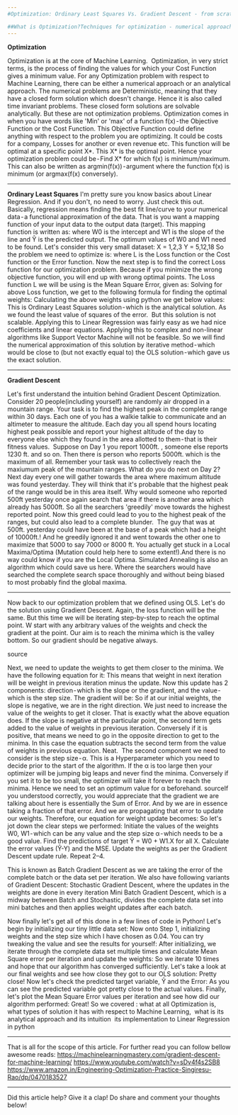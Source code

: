 ```yaml
---
#Optimization: Ordinary Least Squares Vs. Gradient Descent - from scratch

##What is Optimization?Techniques for optimization - numerical approach and iterative approach, and finally implementation in Python.
---
```


**Optimization**

Optimization is at the core of Machine Learning. 
Optimization, in very strict terms, is the process of finding the values for which your Cost Function gives a minimum value. For any Optimization problem with respect to Machine Learning, there can be either a numerical approach or an analytical approach. The numerical problems are Deterministic, meaning that they have a closed form solution which doesn't change. Hence it is also called time invariant problems. These closed form solutions are  solvable analytically. But these are not optimization problems.
Optimization comes in when you have words like 'Min' or 'max' of a function f(x) - the Objective Function or the Cost Function. This Objective Function could define anything with respect to the problem you are optimizing. It could be costs for a company, Losses for another or even revenue etc.
This function will be optimal at a specific point X*. This X* is the optimal point. Hence your optimization problem could be - Find X* for which f(x) is minimum/maximum. This can also be written as argmin(f(x)) - argument where the function f(x) is minimum (or argmax(f(x) conversely).


-----------------------------------------------------------------

**Ordinary Least Squares**
I'm pretty sure you know basics about Linear Regression. And if you don't, no need to worry. Just check this out. Basically, regression means finding the best fit line/curve to your numerical data - a functional approximation of the data. That is you want a mapping function of your input data to the output data (target). This mapping function is written as:
where W0 is the intercept and W1 is the slope of the line and Ŷ is the predicted output. The optimum values of W0 and W1 need to be found. Let's consider this very small dataset:
X = 1,2,3
Y = 5,12,18
So the problem we need to optimize is:
where L is the Loss function or the Cost function or the Error function. Now the next step is to find the correct Loss function for our optimization problem. Because if you minimize the wrong objective function, you will end up with wrong optimal points. The Loss function L we will be using is the Mean Square Error, given as:
Solving for above Loss function, we get to the following formula for finding the optimal weights:
Calculating the above weights using python we get below values:
This is Ordinary Least Squares solution - which is the analytical solution. As we found the least value of squares of the error. 
But this solution is not scalable. Applying this to Linear Regression was fairly easy as we had nice coefficients and linear equations. Applying this to complex and non-linear algorithms like Support Vector Machine will not be feasible. So we will find the numerical approximation of this solution by iterative method - which would be close to (but not exactly equal to) the OLS solution - which gave us the exact solution.


-------------------------------------------------------------------------------

**Gradient Descent**

Let's first understand the intuition behind Gradient Descent Optimization. Consider 20 people(including yourself) are randomly air dropped in a mountain range. Your task is to find the highest peak in the complete range within 30 days. Each one of you has a walkie talkie to communicate and an altimeter to measure the altitude. Each day you all spend hours locating highest peak possible and report your highest altitude of the day to everyone else which they found in the area allotted to them - that is their fitness values. 
Suppose on Day 1 you report 1000ft. , someone else reports 1230 ft. and so on. Then there is person who reports 5000ft. which is the maximum of all. Remember your task was to collectively reach the maxiumum peak of the mountain ranges. What do you do next on Day 2?Next day every one will gather towards the area where maximum altitude was found yesterday. They will think that it's probable that the highest peak of the range would be in this area itself. Why would someone who reported 500ft yesterday once again search that area if there is another area which already has 5000ft. So all the searchers 'greedily' move towards the highest reported point. Now this greed could lead to you to the highest peak of the ranges, but could also lead to a complete blunder. 
The guy that was at 500ft. yesterday could have been at the base of a peak which had a height of 10000ft.! And he greedily ignored it and went towards the other one to maximize that 5000 to say 7000 or 8000 ft. You actually get stuck in a Local Maxima/Optima (Mutation could help here to some extent!).And there is no way could know if you are the Local Optima.
Simulated Annealing is also an algorithm which could save us here. Where the searchers would have searched the complete search space thoroughly and without being biased to most probably find the global maxima.


---

Now back to our optimization problem that we defined using OLS. Let's do the solution using Gradient Descent. Again, the loss function will be the same. But this time we will be iterating step-by-step to reach the optimal point. W start with any arbitrary values of the weights and check the gradient at the point. Our aim is to reach the minima which is the valley bottom. So our gradient should be negative always.

source

Next, we need to update the weights to get them closer to the minima. We have the following equation for it:
This means that weight in next iteration will be weight in previous iteration minus the update. Now this update has 2 components: direction - which is the slope or the gradient, and the value - which is the step size. The gradient will be:
So if at our initial weights, the slope is negative, we are in the right direction. We just need to increase the value of the weights to get it closer. That is exactly what the above equation does. If the slope is negative at the particular point, the second term gets added to the value of weights in previous iteration. Conversely if it is positive, that means we need to go in the opposite direction to get to the minima. In this case the equation subtracts the second term from the value of weights in previous equation. Neat. 
The second component we need to consider is the step size - α. This is a Hyperparameter which you need to decide prior to the start of the algorithm. If the α is too large then your optimizer will be jumping big leaps and never find the minima. Conversely if you set it to be too small, the optimizer will take it forever to reach the minima. Hence we need to set an optimum value for α beforehand.
sourceIf you understood correctly, you would appreciate that the gradient we are talking about here is essentially the Sum of Error. And by we are in essence taking a fraction of that error. And we are propagating that error to update our weights.
Therefore, our equation for weight update becomes:
So let's jot down the clear steps we performed:
Initiate the values of the weights W0, W1 - which can be any value and the step size α - which needs to be a good value.
Find the predictions of target Ŷ = W0 + W1.X for all X.
Calculate the error values (Ŷ-Y) and the MSE.
Update the weights as per the Gradient Descent update rule.
Repeat 2–4.

This is known as Batch Gradient Descent as we are taking the error of the complete batch or the data set per iteration. We also have following variants of Gradient Descent:
Stochastic Gradient Descent, where the updates in the weights are done in every iteration
Mini Batch Gradient Descent, which is a midway between Batch and Stochastic, divides the complete data set into mini batches and then applies weight updates after each batch.

Now finally let's get all of this done in a few lines of code in Python!
Let's begin by initializing our tiny little data set:
Now onto Step 1, initializing weights and the step size which I have chosen as 0.04. You can try tweaking the value and see the results for yourself:
After initializing, we iterate through the complete data set multiple times and calculate Mean Square error per iteration and update the weights:
So we iterate 10 times and hope that our algorithm has converged sufficiently. Let's take a look at our final weights and see how close they got to our OLS solution:
Pretty close! Now let's check the predicted target variable, Ŷ and the Error:
As you can see the predicted variable got pretty close to the actual values. Finally, let's plot the Mean Square Error values per iteration and see how did our algorithm performed:
Great! So we covered :
what at all Optimization is, 
what types of solution it has with respect to Machine Learning, 
what is its analytical approach and its intuition 
its implementation to Linear Regression in python 



---

That is all for the scope of this article. For further read you can follow bellow awesome reads:
https://machinelearningmastery.com/gradient-descent-for-machine-learning/
https://www.youtube.com/watch?v=sDv4f4s2SB8
https://www.amazon.in/Engineering-Optimization-Practice-Singiresu-Rao/dp/0470183527



---

Did this article help? Give it a clap! Do share and comment your thoughts below!
